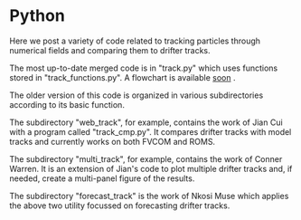 Python
======

Here we post a variety of code related to tracking particles through numerical fields and comparing them to drifter tracks.

The most up-to-date merged code is in "track.py" which uses functions stored in "track_functions.py".
A flowchart is available  <a href="https://docs.google.com/drawings/d/1ezJhY-D7jlu5V1_COTH4cK5shocGlxWL6VUfDt62LPM/edit">soon</a> .

The older version of this code is organized in various subdirectories according to its basic function.

The subdirectory "web_track", for example, contains the work of Jian Cui with a program called "track_cmp.py".
It compares drifter tracks with model tracks and currently works on both FVCOM and ROMS.

The subdirectory "multi_track", for example, contains the work of Conner Warren. It is an extension of Jian's code to plot multiple drifter tracks and, if needed, create a multi-panel figure of the results.

The subdirectory "forecast_track" is the work of Nkosi Muse which applies the above two utility focussed on forecasting drifter tracks.
